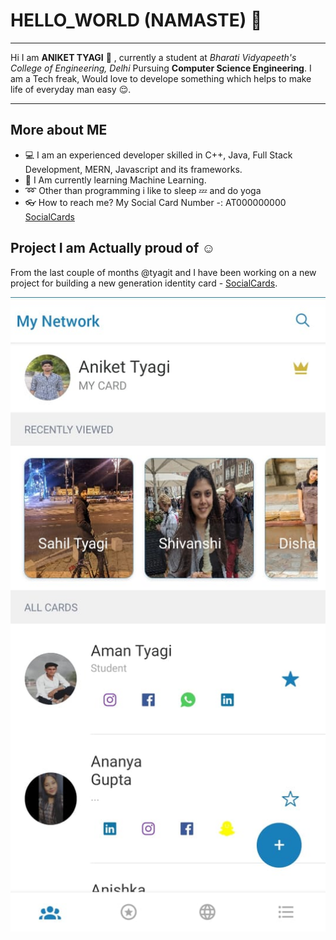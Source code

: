 # HELLO_WORLD (NAMASTE) :pray:

---

Hi I am **ANIKET TYAGI** :wave: , currently a student at _Bharati Vidyapeeth's College of Engineering, Delhi_ Pursuing **Computer Science Engineering**. I am a Tech freak, Would love to develope something which helps to make life of everyday man easy :relieved:. 

---
## More about ME
* :computer: I am an experienced developer skilled in C++, Java, Full Stack Development, MERN, Javascript and its frameworks.
* :christmas_tree: I Am currently learning Machine Learning.
* :loop: Other than programming i like to sleep :zzz:  and do yoga 
* :eyeglasses: How to reach me? My Social Card Number -: AT000000000 [SocialCards](https://socialcards.net/sc?cno=AT000000000)

## Project I am Actually proud of :relaxed:
From the last couple of months @tyagit and I have been working on a new project for building a new generation identity card - [SocialCards](https://socialcards.net).


![My Network](https://github.com/anikettyagi13/anikettyagi13/blob/master/assets/MyNetwork.jpeg)



